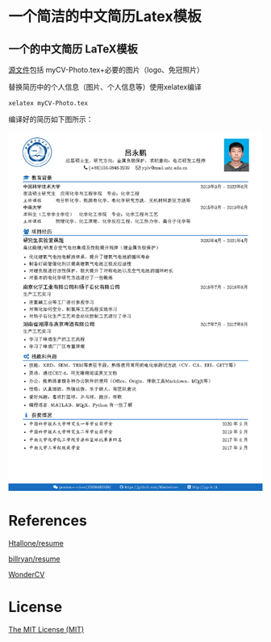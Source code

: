 # 一个简洁的中文简历Latex模板

## 一个的中文简历 LaTeX模板

[源文件](https://github.com/Masterlvov/lvov_resume)包括 myCV-Photo.tex+必要的图片（logo、免冠照片）

替换简历中的个人信息（图片、个人信息等）使用xelatex编译

```
xelatex myCV-Photo.tex
```

编译好的简历如下图所示：

![image-resume](resume.png)

# References

[Htallone/resume](https://github.com/Htallone/myCV)

[billryan/resume](https://github.com/billryan/resume)

[WonderCV ](https://www.wondercv.com/zh-CN/resume_templates)

# License

[The MIT License (MIT)](http://opensource.org/licenses/MIT)

<!--more-->

